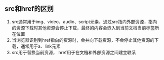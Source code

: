 ## src和href的区别

1. src通常用于img、video、audio、script元素，通过src指向外部资源，指向的资源下载时其他资源会停止下载，最终的内容会嵌入到当前文档当前标签所在位置
2. 当浏览器识别到href指向的资源时，会并向下载资源，不会停止其他资源的下载，通常用于a、link元素
3. src用于替换当前资源， href用于在文档和外部资源之间建立联系
